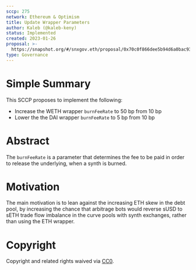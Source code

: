 ```yaml
---
sccp: 275
network: Ethereum & Optimism
title: Update Wrapper Parameters
author: Kaleb (@kaleb-keny)
status: Implemented
created: 2023-01-26
proposal: >-
  https://snapshot.org/#/snxgov.eth/proposal/0x70c0f866dee5b94d6a0bac937e67bcd48c8f6a624ade3a0a06031750be10b2a2
type: Governance
---
```


# Simple Summary

This SCCP proposes to implement the following:
  - Increase the WETH wrapper `burnFeeRate`  to 50 bp from 10 bp
  - Lower the the DAI wrapper `burnFeeRate`  to 5 bp from 10 bp

# Abstract

The `burnFeeRate` is a parameter that determines the fee to be paid in order to release the underlying, when a synth is burned.

# Motivation

The main motivation is to lean against the increasing ETH skew in the debt pool, by increasing the chance that arbitrage bots would reverse sUSD to sETH trade flow imbalance in the curve pools with synth exchanges, rather than using the ETH wrapper.

# Copyright

Copyright and related rights waived via [CC0](https://creativecommons.org/publicdomain/zero/1.0/).
